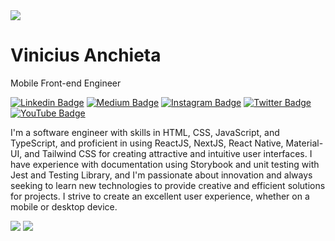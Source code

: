 <div>
  <img src="https://user-images.githubusercontent.com/31235308/230751721-9e22bea0-2b63-4102-8cbb-2e5206ef2400.png">
  <h1>Vinicius Anchieta</h1>
</div>

Mobile Front-end Engineer

[![Linkedin Badge](https://img.shields.io/badge/-LinkedIn-5658dd?style=flat-square&logo=Linkedin&logoColor=white&link=https://www.linkedin.com/in/viniciusanchieta/)](https://www.linkedin.com/in/viniciusanchieta/) 
[![Medium Badge](https://img.shields.io/badge/-Medium-5658dd?style=flat-square&logo=Medium&logoColor=white&&link=https://medium.com/@viniciusanchieta)](https://medium.com/@viniciusanchieta)
[![Instagram Badge](https://img.shields.io/badge/-Instagram-5658dd?style=flat-square&logo=Instagram&logoColor=white&link=https://www.instagram.com/viniciusanchieta.dev/)](https://www.instagram.com/viniciusanchieta.dev/)
[![Twitter Badge](https://img.shields.io/badge/-Twitter-5658dd?style=flat-square&logo=Twitter&logoColor=white&link=https://twitter.com/vi_anchieta)](https://twitter.com/vi_anchieta)
[![YouTube Badge](https://img.shields.io/badge/-YouTube-5658dd?style=flat-square&logo=YouTube&logoColor=white&link=https://www.youtube.com/@viniciusanchieta)](https://www.youtube.com/@viniciusanchieta)


I'm a software engineer with skills in HTML, CSS, JavaScript, and TypeScript, and proficient in using ReactJS, NextJS, React Native, Material-UI, and Tailwind CSS for creating attractive and intuitive user interfaces. I have experience with documentation using Storybook and unit testing with Jest and Testing Library, and I'm passionate about innovation and always seeking to learn new technologies to provide creative and efficient solutions for projects. I strive to create an excellent user experience, whether on a mobile or desktop device.

<div>
  <img src="https://github-readme-stats.vercel.app/api?username=viniciusanchieta&hide_border=true&theme=dark&show_icons=true&icon_color=5658dd">
  <img src="https://github-readme-stats.vercel.app/api/top-langs/?username=viniciusanchieta&layout=compact&hide_border=true&theme=dark&show_icons=true&icon_color=5658dd">
</div>
<br/>
